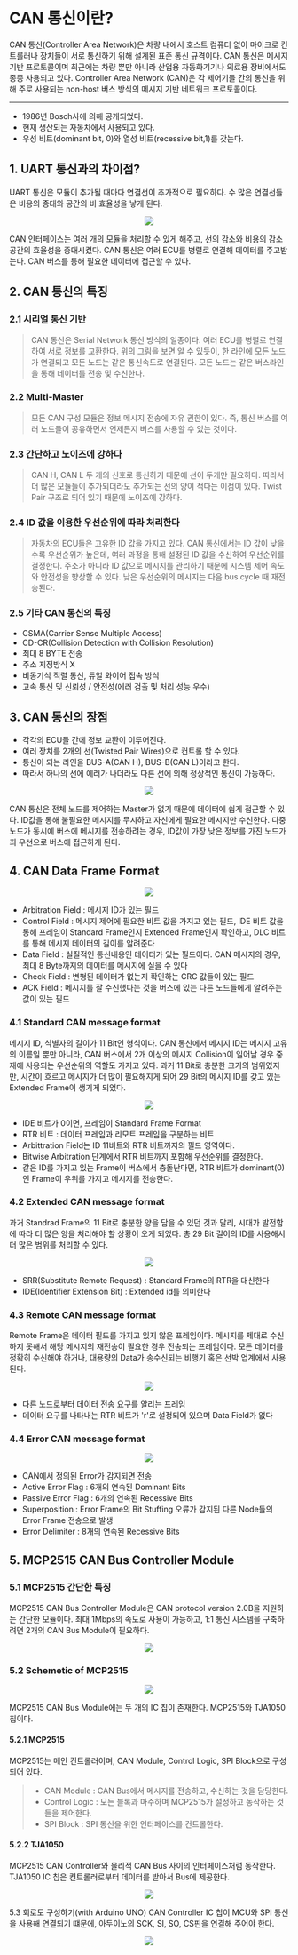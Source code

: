 # CAN 통신이란?

CAN 통신(Controller Area Network)은 차량 내에서 호스트 컴퓨터 없이 마이크로 컨트롤러나 장치들이 서로 통신하기 위해 설계된 표준 통신 규격이다. CAN 통신은 메시지 기반 프로토콜이며 최근에는 차량 뿐만 아니라 산업용 자동화기기나 의료용 장비에서도 종종 사용되고 있다. Controller Area Network (CAN)은 각 제어기들 간의 통신을 위해 주로 사용되는 non-host 버스 방식의 메시지 기반 네트워크 프로토콜이다.

---
* 1986년 Bosch사에 의해 공개되었다.
* 현재 생산되는 자동차에서 사용되고 있다.
* 우성 비트(dominant bit, 0)와 열성 비트(recessive bit,1)를 갖는다.

## 1. UART 통신과의 차이점?
UART 통신은 모듈이 추가될 때마다 연결선이 추가적으로 필요하다. 수 많은 연결선들은 비용의 증대와 공간의 비 효율성을 낳게 된다.

<p align="center"><img src="./img/ecu_parallel.PNG"></p>

CAN 인터페이스는 여러 개의 모듈을 처리할 수 있게 해주고, 선의 감소와 비용의 감소 공간의 효율성을 증대시켰다. CAN 통신은 여러 ECU를 병렬로 연결해 데이터를 주고받는다. CAN 버스를 통해 필요한 데이터에 접근할 수 있다.

## 2. CAN 통신의 특징

### 2.1 시리얼 통신 기반
> CAN 통신은 Serial Network 통신 방식의 일종이다. 여러 ECU를 병렬로 연결하여 서로 정보를 교환한다. 위의 그림을 보면 알 수 있듯이, 한 라인에 모든 노드가 연결되고 모든 노드는 같은 통신속도로 연결된다. 모든 노드는 같은 버스라인을 통해 데이터를 전송 및 수신한다.

### 2.2 Multi-Master
> 모든 CAN 구성 모듈은 정보 메시지 전송에 자유 권한이 있다. 즉, 통신 버스를 여러 노드들이 공유하면서 언제든지 버스를 사용할 수 있는 것이다.

### 2.3 간단하고 노이즈에 강하다
> CAN H, CAN L 두 개의 신호로 통신하기 때문에 선이 두개만 필요하다. 따라서 더 많은 모듈들이 추가되더라도 추가되는 선의 양이 적다는 이점이 있다. Twist Pair 구조로 되어 있기 때문에 노이즈에 강하다.

### 2.4 ID 값을 이용한 우선순위에 따라 처리한다
> 자동차의 ECU들은 고유한 ID 값을 가지고 있다. CAN 통신에서는 ID 값이 낮을수록 우선순위가 높은데, 여러 과정을 통해 설정된 ID 값을 수신하여 우선순위를 결정한다. 주소가 아니라 ID 값으로 메시지를 관리하기 때문에 시스템 제어 속도와 안전성을 향상할 수 있다. 낮은 우선순위의 메시지는 다음 bus cycle 때 재전송된다.

### 2.5 기타 CAN 통신의 특징
* CSMA(Carrier Sense Multiple Access)
* CD-CR(Collision Detection with Collision Resolution)
* 최대 8 BYTE 전송
* 주소 지정방식 X
* 비동기식 직렬 통신, 듀얼 와이어 접속 방식
* 고속 통신 및 신뢰성 / 안전성(에러 검출 및 처리 성능 우수)

## 3. CAN 통신의 장점
* 각각의 ECU들 간에 정보 교환이 이루어진다.
* 여러 장치를 2개의 선(Twisted Pair Wires)으로 컨트롤 할 수 있다.
* 통신이 되는 라인을 BUS-A(CAN H), BUS-B(CAN L)이라고 한다.
* 따라서 하나의 선에 에러가 나더라도 다른 선에 의해 정상적인 통신이 가능하다.

<p align="center"><img src="./img/can_module.png"></p>

CAN 통신은 전체 노드를 제어하는 Master가 없기 때문에 데이터에 쉽게 접근할 수 있다. ID값을 통해 불필요한 메시지를 무시하고 자신에게 필요한 메시지만 수신한다. 다중 노드가 동시에 버스에 메시지를 전송하려는 경우, ID값이 가장 낮은 정보를 가진 노드가 최 우선으로 버스에 접근하게 된다.

## 4. CAN Data Frame Format

<p align="center"><img src="./img/can_data_frame.png"></p>

* Arbitration Field : 메시지 ID가 있는 필드
* Control Field : 메시지 제어에 필요한 비트 값을 가지고 있는 필드, IDE 비트 값을 통해 프레임이 Standard Frame인지 Extended Frame인지 확인하고, DLC 비트를 통해 메시지 데이터의 길이를 알려준다
* Data Field : 실질적인 통신내용인 데이터가 있는 필드이다. CAN 메시지의 경우, 최대 8 Byte까지의 데이터를 메시지에 실을 수 있다
* Check Field : 변형된 데이터가 없는지 확인하는 CRC 값들이 있는 필드
* ACK Field : 메시지를 잘 수신했다는 것을 버스에 있는 다른 노드들에게 알려주는 값이 있는 필드

### 4.1 Standard CAN message format
메시지 ID, 식별자의 길이가 11 Bit인 형식이다. CAN 통신에서 메시지 ID는 메시지 고유의 이름일 뿐만 아니라, CAN 버스에서 2개 이상의 메시지 Collision이 일어날 경우 중재에 사용되는 우선순위의 역할도 가지고 있다. 과거 11 Bit로 충분한 크기의 범위였지만, 시간이 흐르고 메시지가 더 많이 필요해지게 되어 29 Bit의 메시지 ID를 갖고 있는 Extended Frame이 생기게 되었다.

<p align="center"><img src="./img/can_standard.PNG"></p>

* IDE 비트가 0이면, 프레임이 Standard Frame Format
* RTR 비트 : 데이터 프레임과 리모트 프레임을 구분하는 비트
* Arbittration Field는 ID 11비트와 RTR 비트까지의 필드 영역이다.
* Bitwise Arbitration 단계에서 RTR 비트까지 포함해 우선순위를 결정한다.
* 같은 ID를 가지고 있는 Frame이 버스에서 충돌난다면, RTR 비트가 dominant(0)인 Frame이 우위를 가지고 메시지를 전송한다.

### 4.2 Extended CAN message format
과거 Standrad Frame의 11 Bit로 충분한 양을 담을 수 있던 것과 달리, 시대가 발전함에 따라 더 많은 양을 처리해야 할 상황이 오게 되었다. 총 29 Bit 길이의 ID를 사용해서 더 많은 범위를 처리할 수 있다.

<p align="center"><img src="./img/can_extended.PNG"></p>

* SRR(Substitute Remote Request) : Standard Frame의 RTR을 대신한다
* IDE(Identifier Extension Bit) : Extended id를 의미한다

### 4.3 Remote CAN message format
Remote Frame은 데이터 필드를 가지고 있지 않은 프레임이다. 메시지를 제대로 수신하지 못해서 해당 메시지의 재전송이 필요한 경우 전송되는 프레임이다. 모든 데이터를 정확히 수신해야 하거나, 대용량의 Data가 송수신되는 비행기 혹은 선박 업계에서 사용된다.

<p align="center"><img src="./img/can_remote.png"></p>

* 다른 노드로부터 데이터 전송 요구를 알리는 프레임
* 데이터 요구를 나타내는 RTR 비트가 'r'로 설정되어 있으며 Data Field가 없다

### 4.4 Error CAN message format

<p align="center"><img src="./img/can_error.png"></p>

* CAN에서 정의된 Error가 감지되면 전송
* Active Error Flag : 6개의 연속된 Dominant Bits
* Passive Error Flag : 6개의 연속된 Recessive Bits
* Superposition : Error Frame의 Bit Stuffing 오류가 감지된 다른 Node들의 Error Frame 전송으로 발생
* Error Delimiter : 8개의 연속된 Recessive Bits

## 5. MCP2515 CAN Bus Controller Module

### 5.1 MCP2515 간단한 특징
MCP2515 CAN Bus Controller Module은 CAN protocol version 2.0B을 지원하는 간단한 모듈이다. 최대 1Mbps의 속도로 사용이 가능하고, 1:1 통신 시스템을 구축하려면 2개의 CAN Bus Module이 필요하다.

<p align="center"><img src="./img/MCP2515_MODULE.jpg"></p>

### 5.2 Schemetic of MCP2515

<p align="center"><img src="./img/MCP2515_SCHEMETIC.jpg"></p>

MCP2515 CAN Bus Module에는 두 개의 IC 칩이 존재한다. MCP2515와 TJA1050 칩이다. 

#### 5.2.1 MCP2515
MCP2515는 메인 컨트롤러이며, CAN Module, Control Logic, SPI Block으로 구성되어 있다.

>* CAN Module : CAN Bus에서 메시지를 전송하고, 수신하는 것을 담당한다.
>* Control Logic : 모든 블록과 마주하며 MCP2515가 설정하고 동작하는 것들을 제어한다.
>* SPI Block : SPI 통신을 위한 인터페이스를 컨트롤한다.

#### 5.2.2 TJA1050
MCP2515 CAN Controller와 물리적 CAN Bus 사이의 인터페이스처럼 동작한다. TJA1050 IC 칩은 컨트롤러로부터 데이터를 받아서 Bus에 제공한다.

<p align="center"><img src="./img/MCP2515_SCHEMETIC2.jpg"></p>

5.3 회로도 구성하기(with Arduino UNO)
CAN Controller IC 칩이 MCU와 SPI 통신을 사용해 연결되기 떄문에, 아두이노의 SCK, SI, SO, CS핀을 연결해 주어야 한다.

<p align="center"><img src="./img/MCP2515_CIRCUIT.jpg"></p>